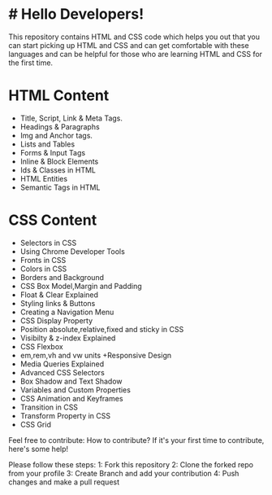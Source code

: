 
# # Hello Developers!
This repository contains HTML and CSS code which helps you out that you can start picking up HTML and CSS and can get comfortable with these languages and can be helpful for those who are learning HTML and CSS for the first time.
#  HTML Content

* Title, Script, Link & Meta Tags.
* Headings & Paragraphs 
* Img and Anchor tags.
* Lists and Tables
* Forms & Input Tags
* Inline & Block Elements
* Ids & Classes in HTML 
* HTML Entities 
* Semantic Tags in HTML
# CSS Content
* Selectors in CSS
* Using Chrome Developer Tools
* Fronts in CSS
* Colors in CSS
* Borders and Background
* CSS Box Model,Margin and Padding
* Float & Clear Explained
* Styling links & Buttons
* Creating a Navigation Menu
* CSS Display Property
* Position absolute,relative,fixed and sticky in CSS
* Visibilty & z-index Explained
* CSS Flexbox
* em,rem,vh and vw units +Responsive Design 
* Media Queries Explained
* Advanced CSS Selectors
* Box Shadow and Text Shadow
* Variables and Custom Properties
* CSS Animation and Keyframes
* Transition in CSS
* Transform Property in CSS
* CSS Grid

Feel free to contribute:
How to contribute?
If it's your first time to contribute, here's some help!

Please follow these steps:
1: Fork this repository
2: Clone the forked repo from your profile
3: Create Branch and add your contribution
4: Push changes and make a pull request

